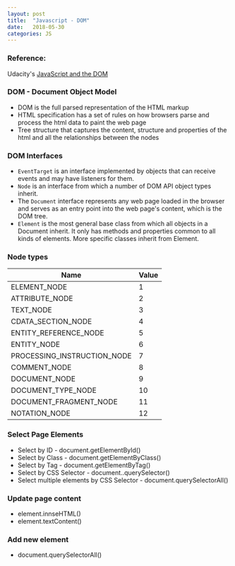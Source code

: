 ```yaml
---
layout: post
title:  "Javascript - DOM"
date:   2018-05-30
categories: JS
---
```


### Reference: 

Udacity's [JavaScript and the DOM](https://www.udacity.com/course/javascript-and-the-dom--ud117)

### DOM - Document Object Model

* DOM is the full parsed representation of the HTML markup
* HTML specification has a set of rules on how browsers parse and process the html data to paint the web page
* Tree structure that captures the content, structure and properties of the html and all the relationships between the nodes

### DOM Interfaces

* `EventTarget` is an interface implemented by objects that can receive events and may have listeners for them.
* `Node` is an interface from which a number of DOM API object types inherit.
* The `Document` interface represents any web page loaded in the browser and serves as an entry point into the web page's content, which is the DOM tree.
* `Element` is the most general base class from which all objects in a Document inherit. It only has methods and properties common to all kinds of elements. More specific classes inherit from Element.

### Node types 

Name |	Value
---|---
ELEMENT_NODE |	1
ATTRIBUTE_NODE |	2
TEXT_NODE|	3
CDATA_SECTION_NODE| 	4
ENTITY_REFERENCE_NODE |	5
ENTITY_NODE |	6
PROCESSING_INSTRUCTION_NODE|	7
COMMENT_NODE|	8
DOCUMENT_NODE|	9
DOCUMENT_TYPE_NODE|	10
DOCUMENT_FRAGMENT_NODE	|11
NOTATION_NODE 	|12

### Select Page Elements

* Select by ID - document.getElementById()
* Select by Class - document.getElementByClass()
* Select by Tag - document.getElementByTag()
* Select by CSS Selector - document..querySelector()
* Select multiple elements by CSS Selector - document.querySelectorAll()

### Update page content

* element.innseHTML()
* element.textContent()

### Add new element

* document.querySelectorAll()







